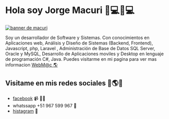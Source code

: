 

# [](#hi-im-jorge--)Hola soy Jorge Macuri 🌟💻🌟💻

[![banner de macuri ](https://www.webmacuri.com/img/icon/banner_github.jpg?ver=6)](http://zonadamacuri.com)

Soy un desarrollador de Software y Sistemas. Con conocimientos en Aplicaciones web, Análisis y Diseño de Sistemas (Backend, Frontend), Javascript, php, Laravel , Administración de Base de Datos SQL Server, Oracle y MySQL, Desarrollo de Aplicaciones moviles y Desktop en lenguaje de programación C#, Java. Puedes visitarme en mi pagina para ver mas informacion [WebM@c <g-emoji class="g-emoji" alias="star2" fallback-src="https://github.githubassets.com/images/icons/emoji/unicode/1f30e.png">🌎</g-emoji>](https://webmacuri.website/) 


## [](#find-me-around-the-web--)Visitame en mis redes sociales <g-emoji class="g-emoji" alias="earth_americas" fallback-src="https://github.githubassets.com/images/icons/emoji/unicode/1f30e.png">🌟🌎🌟</g-emoji>

*   [facebook](https://www.facebook.com/WebMac-583494042334010)  <g-emoji class="g-emoji" alias="video_camera" fallback-src="https://github.githubassets.com/images/icons/emoji/unicode/1f4f9.png">📹</g-emoji> ✍🏾
*   whatssapp +51 967 599 967 🏓</g-emoji>
*   [histagram](https://www.instagram.com/jorgemt1014/?hl=es-la) <g-emoji class="g-emoji" alias="briefcase" fallback-src="https://github.githubassets.com/images/icons/emoji/unicode/1f4bc.png">💼</g-emoji>


